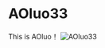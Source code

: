 # AOluo33
This is AOluo！
![AOluo33](https://github.com/XYiYiYiYiYiYiYi/AOluo33/assets/108056537/390fe1f4-e440-41b3-b652-0d0f15137fc0)

